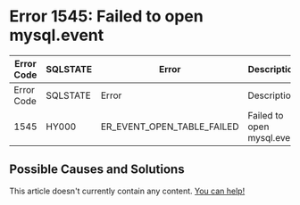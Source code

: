 
# Error 1545: Failed to open mysql.event


| Error Code | SQLSTATE | Error | Description |
| --- | --- | --- | --- |
| Error Code | SQLSTATE | Error | Description |
| 1545 | HY000 | ER_EVENT_OPEN_TABLE_FAILED | Failed to open mysql.event |




## Possible Causes and Solutions


This article doesn't currently contain any content. [You can help!](/kb/en/writing-and-editing-knowledge-base-articles/)

